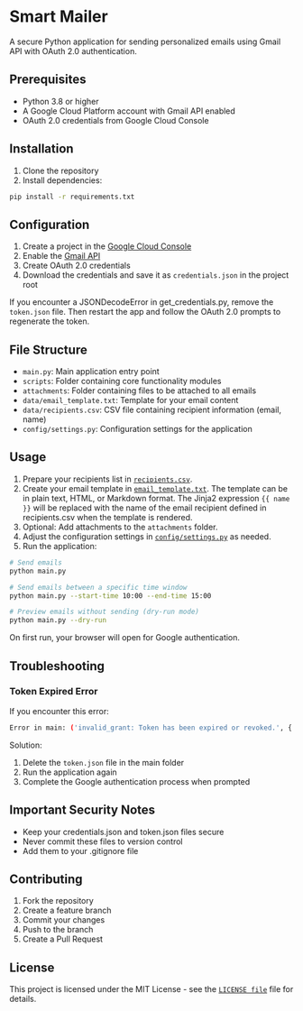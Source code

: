 # Smart Mailer

A secure Python application for sending personalized emails using Gmail API with OAuth 2.0 authentication.

## Prerequisites

- Python 3.8 or higher
- A Google Cloud Platform account with Gmail API enabled
- OAuth 2.0 credentials from Google Cloud Console

## Installation

1. Clone the repository
2. Install dependencies:

```bash
pip install -r requirements.txt
```

## Configuration

1. Create a project in the [Google Cloud Console](https://console.cloud.google.com)
2. Enable the [Gmail API](https://console.cloud.google.com/apis/library/gmail.googleapis.com)
3. Create OAuth 2.0 credentials
4. Download the credentials and save it as `credentials.json` in the project root

If you encounter a JSONDecodeError in get_credentials.py, remove the `token.json` file. Then restart the app and follow the OAuth 2.0 prompts to regenerate the token.

## File Structure

- `main.py`: Main application entry point
- `scripts`: Folder containing core functionality modules
- `attachments`: Folder containing files to be attached to all emails
- `data/email_template.txt`: Template for your email content
- `data/recipients.csv`: CSV file containing recipient information (email, name)
- `config/settings.py`: Configuration settings for the application

## Usage

1. Prepare your recipients list in [`recipients.csv`](data/recipients.csv).
2. Create your email template in [`email_template.txt`](data/email_template.txt). The template can be in plain text, HTML, or Markdown format. The Jinja2 expression `{{ name }}` will be replaced with the name of the email recipient defined in recipients.csv when the template is rendered.
3. Optional: Add attachments to the `attachments` folder.
4. Adjust the configuration settings in [`config/settings.py`](config/settings.py) as needed.
5. Run the application:

```bash
# Send emails
python main.py

# Send emails between a specific time window
python main.py --start-time 10:00 --end-time 15:00

# Preview emails without sending (dry-run mode)
python main.py --dry-run
```

On first run, your browser will open for Google authentication.

## Troubleshooting

### Token Expired Error

If you encounter this error:

```bash
Error in main: ('invalid_grant: Token has been expired or revoked.', {'error': 'invalid_grant', 'error_description': 'Token has been expired or revoked.'})
```

Solution:

1. Delete the `token.json` file in the main folder
2. Run the application again
3. Complete the Google authentication process when prompted

## Important Security Notes

- Keep your credentials.json and token.json files secure
- Never commit these files to version control
- Add them to your .gitignore file

## Contributing

1. Fork the repository
2. Create a feature branch
3. Commit your changes
4. Push to the branch
5. Create a Pull Request

## License

This project is licensed under the MIT License - see the [`LICENSE file`](LICENSE) file for details.
